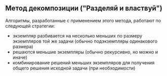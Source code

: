 ## Метод декомпозиции ("Разделяй и властвуй")

Алгоритмы, разработанные с применением этого метода,
работают по следующей стратегии:
- экземпляр разбивается на несколько меньших по размеру экземпляров той же задачи (обычно подэкземпляры одинакового размера)
- решаются меньшие экземпляры (обычно рекурсивно, но можно и иначе)
- комбинирование решений меньших экземпляров для получения общего решения исходной задачи (при необходимости)

